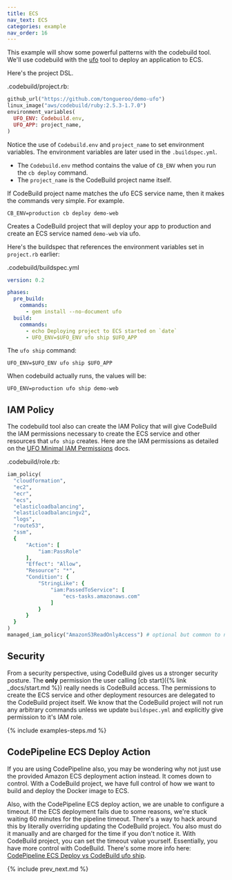 ```yaml
---
title: ECS
nav_text: ECS
categories: example
nav_order: 16
---
```


This example will show some powerful patterns with the codebuild tool.  We'll use codebuild with the [ufo](https://ufoships.com) tool to deploy an application to ECS.

Here's the project DSL.

.codebuild/project.rb:


```ruby
github_url("https://github.com/tongueroo/demo-ufo")
linux_image("aws/codebuild/ruby:2.5.3-1.7.0")
environment_variables(
  UFO_ENV: Codebuild.env,
  UFO_APP: project_name,
)
```

Notice the use of `Codebuild.env` and `project_name` to set environment variables. The environment variables are later used in the `.buildspec.yml`.

* The `Codebuild.env` method contains the value of `CB_ENV` when you run the `cb deploy` command.
* The `project_name` is the CodeBuild project name itself.

If CodeBuild project name matches the ufo ECS service name, then it makes the commands very simple. For example.

    CB_ENV=production cb deploy demo-web

Creates a CodeBuild project that will deploy your app to production and create an ECS service named `demo-web` via ufo.

Here's the buildspec that references the environment variables set in `project.rb` earlier:

.codebuild/buildspec.yml

```yaml
version: 0.2

phases:
  pre_build:
    commands:
      - gem install --no-document ufo
  build:
    commands:
      - echo Deploying project to ECS started on `date`
      - UFO_ENV=$UFO_ENV ufo ship $UFO_APP
```

The `ufo ship` command:

    UFO_ENV=$UFO_ENV ufo ship $UFO_APP

When codebuild actually runs, the values will be:

    UFO_ENV=production ufo ship demo-web

## IAM Policy

The codebuild tool also can create the IAM Policy that will give CodeBuild the IAM permissions necessary to create the ECS service and other resources that `ufo ship` creates. Here are the IAM permissions as detailed on the [UFO Minimal IAM Permissions](https://ufoships.com/docs/extras/minimal-deploy-iam/) docs.

.codebuild/role.rb:

```ruby
iam_policy(
  "cloudformation",
  "ec2",
  "ecr",
  "ecs",
  "elasticloadbalancing",
  "elasticloadbalancingv2",
  "logs",
  "route53",
  "ssm",
  {
      "Action": [
          "iam:PassRole"
      ],
      "Effect": "Allow",
      "Resource": "*",
      "Condition": {
          "StringLike": {
              "iam:PassedToService": [
                  "ecs-tasks.amazonaws.com"
              ]
          }
      }
  }
)
managed_iam_policy("AmazonS3ReadOnlyAccess") # optional but common to need read only access to s3
```

## Security

From a security perspective, using CodeBuild gives us a stronger security posture. The **only** permission the user calling [cb start]({% link _docs/start.md %}) really needs is CodeBuild access.  The permissions to create the ECS service and other deployment resources are delegated to the CodeBuild project itself. We know that the CodeBuild project will not run any arbitrary commands unless we update `buildspec.yml` and explicitly give permission to it's IAM role.

{% include examples-steps.md %}

## CodePipeline ECS Deploy Action

If you are using CodePipeline also, you may be wondering why not just use the provided Amazon ECS deployment action instead.  It comes down to control. With a CodeBuild project, we have full control of how we want to build and deploy the Docker image to ECS.

Also, with the CodePipeline ECS deploy action, we are unable to configure a timeout.  If the ECS deployment fails due to some reasons, we're stuck waiting 60 minutes for the pipeline timeout. There's a way to hack around this by literally overriding updating the CodeBuild project. You also must do it manually and are charged for the time if you don't notice it. With CodeBuild project, you can set the timeout value yourself. Essentially, you have more control with CodeBuild. There's some more info here: [CodePipeline ECS Deploy vs CodeBuild ufo ship](https://codepipeline.org/docs/ecs-deploy/).

{% include prev_next.md %}
